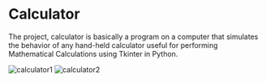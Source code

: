 # Calculator

The project, calculator is basically a program on a computer that simulates the behavior of any hand-held calculator useful for performing Mathematical Calculations using Tkinter in Python.

![calculator1](https://github.com/ArpitaSatsangi/Calculator/assets/107709451/22623fac-efe1-4901-b6c9-948d65b48cec)       ![calculator2](https://github.com/ArpitaSatsangi/Calculator/assets/107709451/8fa24b53-7008-4e4c-8590-aa3cfd563781)

